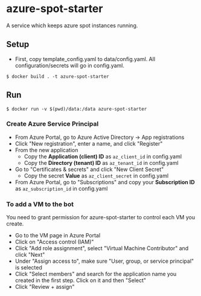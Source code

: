 # azure-spot-starter
A service which keeps azure spot instances running.

## Setup
- First, copy template_config.yaml to data/config.yaml. All configuration/secrets will go in config.yaml.

```
$ docker build . -t azure-spot-starter
```

## Run
```
$ docker run -v $(pwd)/data:/data azure-spot-starter
```

### Create Azure Service Principal
  - From Azure Portal, go to Azure Active Directory -> App registrations
  - Click "New registration", enter a name, and click "Register"
  - From the new application
    - Copy the **Application (client) ID** as `az_client_id` in config.yaml
    - Copy the **Directory (tenant) ID** as `az_tenant_id` in config.yaml
  - Go to "Certificates & secrets" and click "New Client Secret"
    - Copy the secret **Value** as `az_client_secret` in config.yaml
  - From Azure Portal, go to "Subscriptions" and copy your **Subscription ID** as `az_subscription_id` in config.yaml

### To add a VM to the bot
You need to grant permission for azure-spot-starter to control each VM you create.

- Go to the VM page in Azure Portal
- Click on "Access control (IAM)"
- Click "Add role assignment", select "Virtual Machine Contributor" and click "Next"
- Under "Assign access to", make sure "User, group, or service principal" is selected
- Click "Select members" and search for the application name you created in the first step. Click on it and then "Select"
- Click "Review + assign"
